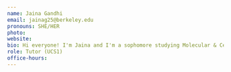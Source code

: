 ```yaml
---
name: Jaina Gandhi
email: jainag25@berkeley.edu
pronouns: SHE/HER
photo: 
website: 
bio: Hi everyone! I'm Jaina and I'm a sophomore studying Molecular & Cellular Bio and Data Science. I love dancing, baking for friends and fam, and listening to music while running. Super excited to meet you all, I loved how applicable Data 8 was when I took the class, and I know you'll find your niche within the class :)
role: Tutor (UCS1)
office-hours: 
---
```

